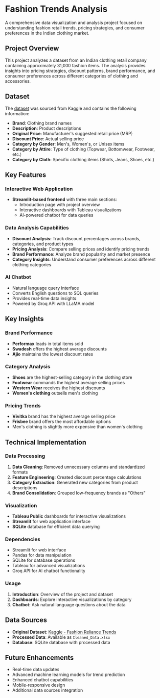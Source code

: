 # Fashion Trends Analysis

A comprehensive data visualization and analysis project focused on understanding fashion retail trends, pricing strategies, and consumer preferences in the Indian clothing market.

## Project Overview

This project analyzes a dataset from an Indian clothing retail company containing approximately 31,000 fashion items. The analysis provides insights into pricing strategies, discount patterns, brand performance, and consumer preferences across different categories of clothing and accessories.

## Dataset

The [dataset](https://www.kaggle.com/datasets/manishmathias/fashion-reliance-trends/data) was sourced from Kaggle and contains the following information:
- **Brand**: Clothing brand names
- **Description**: Product descriptions
- **Original Price**: Manufacturer's suggested retail price (MRP)
- **Discount Price**: Actual selling price
- **Category by Gender**: Men's, Women's, or Unisex items
- **Category by Attire**: Type of clothing (Topwear, Bottomwear, Footwear, etc.)
- **Category by Cloth**: Specific clothing items (Shirts, Jeans, Shoes, etc.)

## Key Features

### Interactive Web Application
- **Streamlit-based frontend** with three main sections:
  - Introduction page with project overview
  - Interactive dashboards with Tableau visualizations
  - AI-powered chatbot for data queries

### Data Analysis Capabilities
- **Discount Analysis**: Track discount percentages across brands, categories, and product types
- **Pricing Analysis**: Compare selling prices and identify pricing trends
- **Brand Performance**: Analyze brand popularity and market presence
- **Category Insights**: Understand consumer preferences across different clothing categories

### AI Chatbot
- Natural language query interface
- Converts English questions to SQL queries
- Provides real-time data insights
- Powered by Groq API with LLaMA model



## Key Insights

### Brand Performance
- **Performax** leads in total items sold
- **Swadesh** offers the highest average discounts
- **Ajio** maintains the lowest discount rates

### Category Analysis
- **Shoes** are the highest-selling category in the clothing store
- **Footwear** commands the highest average selling prices
- **Western Wear** receives the highest discounts
- **Women's clothing** outsells men's clothing

### Pricing Trends
- **Vivitka** brand has the highest average selling price
- **Frisbee** brand offers the most affordable options
- Men's clothing is slightly more expensive than women's clothing

## Technical Implementation

### Data Processing
1. **Data Cleaning**: Removed unnecessary columns and standardized formats
2. **Feature Engineering**: Created discount percentage calculations
3. **Category Extraction**: Generated new categories from product descriptions
4. **Brand Consolidation**: Grouped low-frequency brands as "Others"

### Visualization
- **Tableau Public** dashboards for interactive visualizations
- **Streamlit** for web application interface
- **SQLite** database for efficient data querying

### Dependencies
- Streamlit for web interface
- Pandas for data manipulation
- SQLite for database operations
- Tableau for advanced visualizations
- Groq API for AI chatbot functionality


### Usage
1. **Introduction**: Overview of the project and dataset
2. **Dashboards**: Explore interactive visualizations by category
3. **Chatbot**: Ask natural language questions about the data

## Data Sources

- **Original Dataset**: [Kaggle - Fashion Reliance Trends](https://www.kaggle.com/datasets/manishmathias/fashion-reliance-trends/data)
- **Processed Data**: Available as `Cleaned_Data.xlsx`
- **Database**: SQLite database with processed data

## Future Enhancements

- Real-time data updates
- Advanced machine learning models for trend prediction
- Enhanced chatbot capabilities
- Mobile-responsive design
- Additional data sources integration